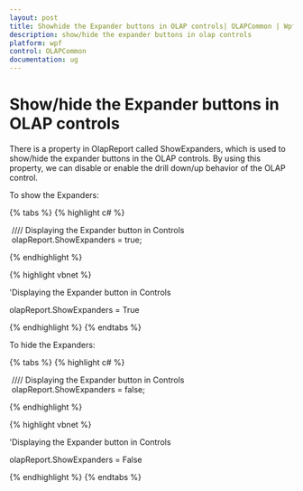 ```yaml
---
layout: post
title: Showhide the Expander buttons in OLAP controls| OLAPCommon | Wpf | Syncfusion
description: show/hide the expander buttons in olap controls
platform: wpf
control: OLAPCommon
documentation: ug
---
```


# Show/hide the Expander buttons in OLAP controls

There is a property in OlapReport called ShowExpanders, which is used to show/hide the expander buttons in the OLAP controls. By using this property, we can disable or enable the drill down/up behavior of the OLAP control. 

To show the Expanders:

{% tabs %}
{% highlight c# %}



 //// Displaying the Expander button in Controls
 olapReport.ShowExpanders = true;


{% endhighlight  %}


{% highlight vbnet %}



'Displaying the Expander button in Controls

olapReport.ShowExpanders = True 



{% endhighlight  %}
{% endtabs %}

To hide the Expanders: 

{% tabs %}
{% highlight c# %}



 //// Displaying the Expander button in Controls
 olapReport.ShowExpanders = false;



{% endhighlight  %}

{% highlight vbnet %}



'Displaying the Expander button in Controls

olapReport.ShowExpanders = False 




{% endhighlight  %}
{% endtabs %}
